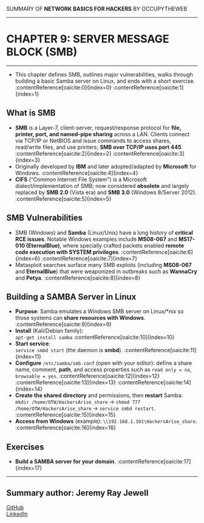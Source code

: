 SUMMARY OF 
**NETWORK BASICS FOR HACKERS** 
BY OCCUPYTHEWEB

---

# CHAPTER 9: SERVER MESSAGE BLOCK (SMB)

---

- This chapter defines SMB, outlines major vulnerabilities, walks through building a basic Samba server on Linux, and ends with a short exercise. :contentReference[oaicite:0]{index=0} :contentReference[oaicite:1]{index=1}

## What is SMB

- **SMB** is a Layer-7, client-server, request/response protocol for **file, printer, port, and named-pipe sharing** across a LAN. Clients connect via TCP/IP or NetBIOS and issue commands to access shares, read/write files, and use printers; **SMB over TCP/IP uses port 445**. :contentReference[oaicite:2]{index=2} :contentReference[oaicite:3]{index=3}
- Originally developed by **IBM** and later adopted/adapted by **Microsoft** for Windows. :contentReference[oaicite:4]{index=4}
- **CIFS** (“Common Internet File System”) is a Microsoft dialect/implementation of SMB; now considered **obsolete** and largely replaced by **SMB 2.0** (Vista era) and **SMB 3.0** (Windows 8/Server 2012). :contentReference[oaicite:5]{index=5}

## SMB Vulnerabilities

- SMB (Windows) and **Samba** (Linux/Unix) have a long history of **critical RCE issues**. Notable Windows examples include **MS08-067** and **MS17-010 (EternalBlue)**, where specially crafted packets enabled **remote code execution with SYSTEM privileges**. :contentReference[oaicite:6]{index=6} :contentReference[oaicite:7]{index=7}
- Metasploit searches surface many SMB exploits (including **MS08-067** and **EternalBlue**) that were weaponized in outbreaks such as **WannaCry** and **Petya**. :contentReference[oaicite:8]{index=8}

## Building a SAMBA Server in Linux

- **Purpose**: Samba emulates a Windows SMB server on Linux/*nix so those systems can **share resources with Windows**. :contentReference[oaicite:9]{index=9}  
- **Install** (Kali/Debian family):  
  `apt-get install samba` :contentReference[oaicite:10]{index=10}  
- **Start service**:  
  `service smbd start` (the daemon is **smbd**). :contentReference[oaicite:11]{index=11}  
- **Configure** `/etc/samba/smb.conf` (open with your editor): define a share name, comment, **path**, and access properties such as `read only = no`, `browsable = yes`. :contentReference[oaicite:12]{index=12} :contentReference[oaicite:13]{index=13} :contentReference[oaicite:14]{index=14}  
- **Create the shared directory** and permissions, then **restart** Samba:  
  `mkdir /home/OTW/HackersArise_share` → `chmod 777 /home/OTW/HackersArise_share` → `service smbd restart`. :contentReference[oaicite:15]{index=15}  
- **Access from Windows** (example): `\\192.168.1.101\HackersArise_share`. :contentReference[oaicite:16]{index=16}

## Exercises

- **Build a SAMBA server for your domain.** :contentReference[oaicite:17]{index=17}

---

## Summary author: **Jeremy Ray Jewell**
[GitHub](https://github.com/jeremyrayjewell)  
[LinkedIn](https://www.linkedin.com/in/jeremyrayjewell)
